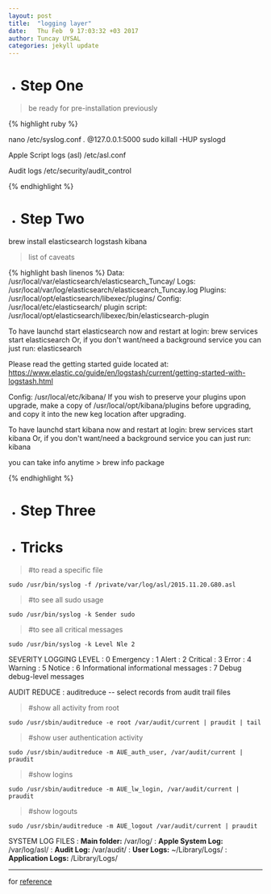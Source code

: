 ```yaml
---
layout: post
title:  "logging layer"
date:   Thu Feb  9 17:03:32 +03 2017
author: Tuncay UYSAL
categories: jekyll update
---
```






* # Step One

> be ready for pre-installation previously

{% highlight ruby %}

nano /etc/syslog.conf
*.*                     @127.0.0.1:5000
sudo killall -HUP syslogd

Apple Script logs (asl)
/etc/asl.conf

Audit logs
/etc/security/audit_control

{% endhighlight %}

* # Step Two

 brew install elasticsearch logstash kibana

> list of caveats

{% highlight bash linenos %}
Data:    /usr/local/var/elasticsearch/elasticsearch_Tuncay/
Logs:    /usr/local/var/log/elasticsearch/elasticsearch_Tuncay.log
Plugins: /usr/local/opt/elasticsearch/libexec/plugins/
Config:  /usr/local/etc/elasticsearch/
plugin script: /usr/local/opt/elasticsearch/libexec/bin/elasticsearch-plugin

To have launchd start elasticsearch now and restart at login:
  brew services start elasticsearch
Or, if you don't want/need a background service you can just run:
  elasticsearch

Please read the getting started guide located at:
  https://www.elastic.co/guide/en/logstash/current/getting-started-with-logstash.html

Config: /usr/local/etc/kibana/
If you wish to preserve your plugins upon upgrade, make a copy of
/usr/local/opt/kibana/plugins before upgrading, and copy it into the
new keg location after upgrading.

To have launchd start kibana now and restart at login:
  brew services start kibana
Or, if you don't want/need a background service you can just run:
  kibana


you can take info anytime > brew info package

{% endhighlight %}

* # Step Three

* # Tricks

> #to read a specific file

`sudo /usr/bin/syslog -f /private/var/log/asl/2015.11.20.G80.asl`

> #to see all sudo usage

`sudo /usr/bin/syslog -k Sender sudo`

> #to see all critical messages

`sudo /usr/bin/syslog -k Level Nle 2`

SEVERITY LOGGING LEVEL
: 0 Emergency
: 1 Alert
: 2 Critical
: 3 Error
: 4 Warning
: 5 Notice
: 6 Informational informational messages
: 7 Debug debug-level messages

<p> </p>

AUDIT REDUCE
: auditreduce -- select records from audit trail files

> #show all activity from root

`sudo /usr/sbin/auditreduce -e root /var/audit/current | praudit | tail`

> #show user authentication activity

`sudo /usr/sbin/auditreduce -m AUE_auth_user, /var/audit/current | praudit`

> #show logins

`sudo /usr/sbin/auditreduce -m AUE_lw_login, /var/audit/current | praudit`

> #show logouts

`sudo /usr/sbin/auditreduce -m AUE_logout /var/audit/current | praudit`

<p> </p>

SYSTEM LOG FILES
: **Main folder:** /var/log/
: **Apple System Log:** /var/log/asl/
: **Audit Log:** /var/audit/
: **User Logs:** ~/Library/Logs/ 
: **Application Logs:** /Library/Logs/

---

for [reference]

[reference]: http://macadmins.psu.edu/wp-content/uploads/sites/24696/2016/06/psumac2016-19-osxlogs_macadmins_2016.pdf
